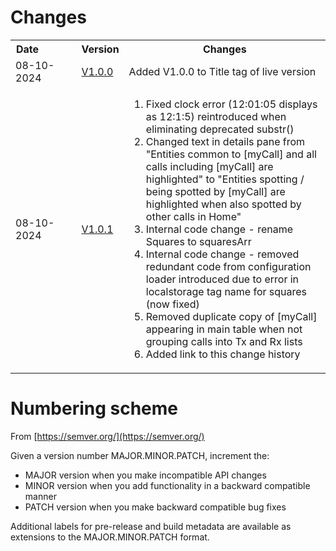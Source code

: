 # Changes
<table>
<tr>
  <th>Date&nbsp;&nbsp;&nbsp;&nbsp;&nbsp;&nbsp;&nbsp;&nbsp;&nbsp;&nbsp;&nbsp;&nbsp;</th><th>Version</th><th>Changes</th>
</tr>
  
<tr>
  <td>08-10-2024</td><td><a href='https://g1ojs.github.io/BandOpticon/Prior%20Versions/BandOpticon%20V1.0.0'>V1.0.0</a></td><td>Added V1.0.0 to Title tag of live version</td>
</tr>

<tr>
  <td>08-10-2024</td><td><a href='https://g1ojs.github.io/BandOpticon/Prior%20Versions/BandOpticon%20V1.0.1'>V1.0.1</a></td>
  <td>
    <ol>
      <li>Fixed clock error (12:01:05 displays as 12:1:5) reintroduced when eliminating deprecated substr()</li>
      <li>Changed text in details pane from
        "Entities common to [myCall] and all calls including [myCall] are highlighted"
        to "Entities spotting / being spotted by [myCall] are highlighted when also spotted by other calls in Home"</li>
      <li>Internal code change - rename Squares to squaresArr</li>
      <li>Internal code change - removed redundant code from configuration loader introduced due to error in localstorage tag name for squares (now fixed)</li>
      <li>Removed duplicate copy of [myCall] appearing in main table when not grouping calls into Tx and Rx lists</li>
      <li>Added link to this change history</li>
    </ol>
  </td>
</tr>

</table>  


# Numbering scheme
From [https://semver.org/](https://semver.org/)

Given a version number MAJOR.MINOR.PATCH, increment the:   
- MAJOR version when you make incompatible API changes   
- MINOR version when you add functionality in a backward compatible manner   
- PATCH version when you make backward compatible bug fixes

Additional labels for pre-release and build metadata are available as extensions to the MAJOR.MINOR.PATCH format.
